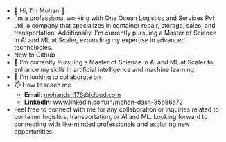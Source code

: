 - 👋 Hi, I’m Mohan 👋
- I'm a professional working with One Ocean Logistics and Services Pvt Ltd, a company that specializes in container repair, storage, sales, and transportation. Additionally, I'm      currently pursuing a Master of Science in AI and ML at Scaler, expanding my expertise in advanced technologies.
- New to Github
- 🌱 I’m currently Pursuing a Master of Science in AI and ML at Scaler to enhance my skills in artificial intelligence and machine learning.
- 💞️ I’m looking to collaborate on
- 📫 How to reach me 
    - **Email**: mohandsh176@icloud.com
    - **LinkedIn**: www.linkedin.com/in/mohan-dash-85b86a72
- Feel free to connect with me for any collaboration or inquiries related to container logistics, transportation, or AI and ML. Looking forward to connecting with like-minded professionals and exploring new opportunities!
